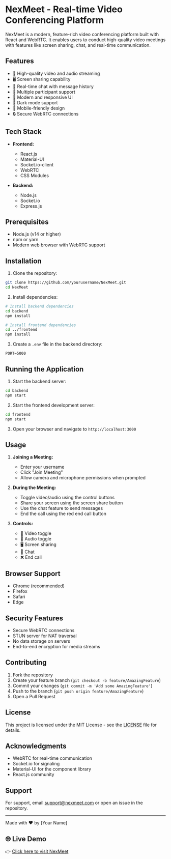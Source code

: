 # NexMeet - Real-time Video Conferencing Platform

NexMeet is a modern, feature-rich video conferencing platform built with React and WebRTC. It enables users to conduct high-quality video meetings with features like screen sharing, chat, and real-time communication.

## Features

- 🎥 High-quality video and audio streaming
- 🖥️ Screen sharing capability
- 💬 Real-time chat with message history
- 👥 Multiple participant support
- 🎨 Modern and responsive UI
- 🌙 Dark mode support
- 📱 Mobile-friendly design
- 🔒 Secure WebRTC connections

## Tech Stack

- **Frontend:**
  - React.js
  - Material-UI
  - Socket.io-client
  - WebRTC
  - CSS Modules

- **Backend:**
  - Node.js
  - Socket.io
  - Express.js

## Prerequisites

- Node.js (v14 or higher)
- npm or yarn
- Modern web browser with WebRTC support

## Installation

1. Clone the repository:
```bash
git clone https://github.com/yourusername/NexMeet.git
cd NexMeet
```

2. Install dependencies:
```bash
# Install backend dependencies
cd backend
npm install

# Install frontend dependencies
cd ../frontend
npm install
```

3. Create a `.env` file in the backend directory:
```env
PORT=5000
```

## Running the Application

1. Start the backend server:
```bash
cd backend
npm start
```

2. Start the frontend development server:
```bash
cd frontend
npm start
```

3. Open your browser and navigate to `http://localhost:3000`

## Usage

1. **Joining a Meeting:**
   - Enter your username
   - Click "Join Meeting"
   - Allow camera and microphone permissions when prompted

2. **During the Meeting:**
   - Toggle video/audio using the control buttons
   - Share your screen using the screen share button
   - Use the chat feature to send messages
   - End the call using the red end call button

3. **Controls:**
   - 🎥 Video toggle
   - 🎤 Audio toggle
   - 🖥️ Screen sharing
   - 💬 Chat
   - ❌ End call

## Browser Support

- Chrome (recommended)
- Firefox
- Safari
- Edge

## Security Features

- Secure WebRTC connections
- STUN server for NAT traversal
- No data storage on servers
- End-to-end encryption for media streams

## Contributing

1. Fork the repository
2. Create your feature branch (`git checkout -b feature/AmazingFeature`)
3. Commit your changes (`git commit -m 'Add some AmazingFeature'`)
4. Push to the branch (`git push origin feature/AmazingFeature`)
5. Open a Pull Request

## License

This project is licensed under the MIT License - see the [LICENSE](LICENSE) file for details.

## Acknowledgments

- WebRTC for real-time communication
- Socket.io for signaling
- Material-UI for the component library
- React.js community

## Support

For support, email support@nexmeet.com or open an issue in the repository.

---

Made with ❤️ by [Your Name]

## 🌐 Live Demo

👉 [Click here to visit NexMeet](https://nexmeet-1.onrender.com)
